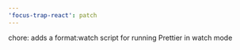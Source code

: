 ```yaml
---
'focus-trap-react': patch
---
```


chore: adds a format:watch script for running Prettier in watch mode
